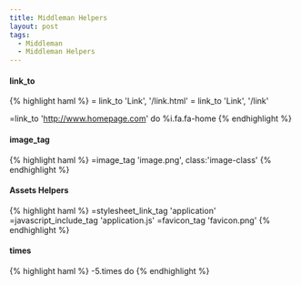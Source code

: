 ```yaml
---
title: Middleman Helpers
layout: post
tags:
  - Middleman
  - Middleman Helpers
---
```


#### **link_to**

{% highlight haml %}
= link_to 'Link', '/link.html'
= link_to 'Link', '/link'

=link_to 'http://www.homepage.com' do
  %i.fa.fa-home
{% endhighlight %}

#### **image_tag**

{% highlight haml %}
=image_tag 'image.png', class:'image-class'
{% endhighlight %}

#### **Assets Helpers**

{% highlight haml %}
=stylesheet_link_tag 'application'
=javascript_include_tag 'application.js'
=favicon_tag 'favicon.png'
{% endhighlight %}

#### **times**

{% highlight haml %}
-5.times do
{% endhighlight %}
